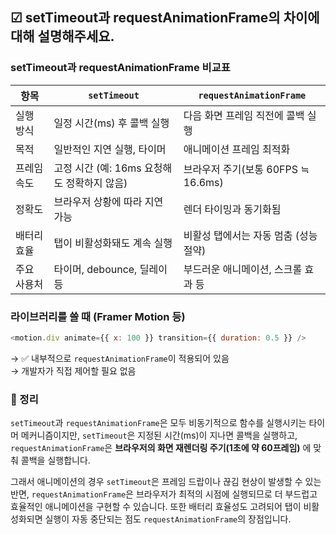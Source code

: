 ## ☑ setTimeout과 requestAnimationFrame의 차이에 대해 설명해주세요.

### setTimeout과 requestAnimationFrame 비교표

| 항목        | `setTimeout`                                | `requestAnimationFrame`               |
| ----------- | ------------------------------------------- | ------------------------------------- |
| 실행 방식   | 일정 시간(ms) 후 콜백 실행                  | 다음 화면 프레임 직전에 콜백 실행     |
| 목적        | 일반적인 지연 실행, 타이머                  | 애니메이션 프레임 최적화              |
| 프레임 속도 | 고정 시간 (예: 16ms 요청해도 정확하지 않음) | 브라우저 주기(보통 60FPS ≒ 16.6ms)    |
| 정확도      | 브라우저 상황에 따라 지연 가능              | 렌더 타이밍과 동기화됨                |
| 배터리 효율 | 탭이 비활성화돼도 계속 실행                 | 비활성 탭에서는 자동 멈춤 (성능 절약) |
| 주요 사용처 | 타이머, debounce, 딜레이 등                 | 부드러운 애니메이션, 스크롤 효과 등   |

### 라이브러리를 쓸 때 (Framer Motion 등)

```js
<motion.div animate={{ x: 100 }} transition={{ duration: 0.5 }} />
```

→ ✅ 내부적으로 `requestAnimationFrame`이 적용되어 있음  
→ 개발자가 직접 제어할 필요 없음

### 💯 정리

`setTimeout`과 `requestAnimationFrame`은 모두 비동기적으로 함수를 실행시키는 타이머 메커니즘이지만,
`setTimeout`은 지정된 시간(ms)이 지나면 콜백을 실행하고,
`requestAnimationFrame`은 **브라우저의 화면 재렌더링 주기(1초에 약 60프레임)** 에 맞춰 콜백을 실행합니다.

그래서 애니메이션의 경우 `setTimeout`은 프레임 드랍이나 끊김 현상이 발생할 수 있는 반면,
`requestAnimationFrame`은 브라우저가 최적의 시점에 실행되므로 더 부드럽고 효율적인 애니메이션을 구현할 수 있습니다.
또한 배터리 효율성도 고려되어 탭이 비활성화되면 실행이 자동 중단되는 점도 `requestAnimationFrame`의 장점입니다.
